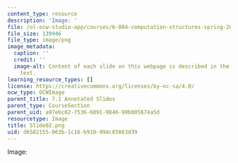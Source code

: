 ```yaml
---
content_type: resource
description: 'Image: '
file: /ol-ocw-studio-app/courses/6-004-computation-structures-spring-2017/d6582155063b1c16b910994c85863d39_Slide02.png
file_size: 139946
file_type: image/png
image_metadata:
  caption: ''
  credit: ''
  image-alt: Content of each slide on this webpage is described in the surrounding
    text.
learning_resource_types: []
license: https://creativecommons.org/licenses/by-nc-sa/4.0/
ocw_type: OCWImage
parent_title: 7.1 Annotated Slides
parent_type: CourseSection
parent_uid: a97ebc62-7536-6091-9846-90b005674a5d
resourcetype: Image
title: Slide02.png
uid: d6582155-063b-1c16-b910-994c85863d39
---
```

Image: 